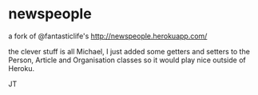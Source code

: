 newspeople
==========

a fork of @fantasticlife's http://newspeople.herokuapp.com/

the clever stuff is all Michael, I just added some getters and setters to the Person, Article and Organisation classes so it would play nice outside of Heroku.

JT
